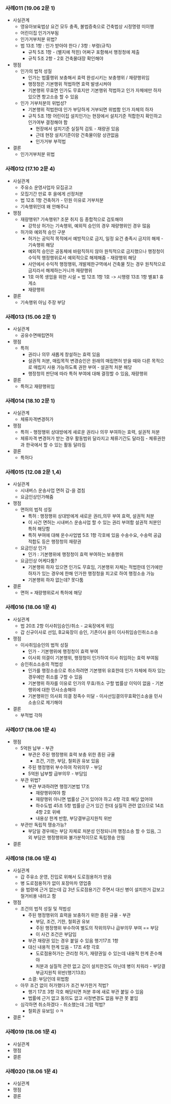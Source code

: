 ### 사례011 (19.06 2문 1)
* 사실관계
  * 영유아보육법상 요건 모두 충족, 불법증축으로 건축법상 시정명령 미이행
  * 어린이집 인가거부됨
  * 인가거부처분 위법?
  * 법 13조 1항 : 인가 받아야 한다 / 3항 : 부령(규칙)
    * 규칙 5조 1항 - (별지에 적힌) 어쩌구 포함해서 행정청에 제출
    * 규칙 5조 2항 - 2호 건축물대장 확인해야 
* 쟁점
  * 인가의 법적 성질
    * 인가는 법률행위 보충해서 효력 완성시키는 보충행위 / 재량행위임
    * 행정청은 기본행위 적법하면 효력 발생시켜야
    * 기본행위 무효면 인가도 무효지만 기본행위 적법하고 인가 자체에만 하자 있으면 항고소송 할 수 있음
  * 인가 거부처분의 위법성?
    * 기본행위 적법한데 인가 부당하게 거부되면 위법함 인가 자체의 하자
    * 규칙 5조 1항 어린이집 설치인가는 현장에서 설치기준 적합한지 확인하고 인가여부 결정해야 함
      * 현장에서 설치기준 실질적 검토 - 재량권 있음
      * 근데 현장 설치기준이랑 건축물이랑 상관없음
      * 인가거부 부적법
* 결론
  * 인가거부처분 위법


### 사례012 (17.10 2문 4)
* 사실관계
  * 주유소 운영사업자 모집공고
  * 모집기간 만료 후 을에게 선정처분
  * 법 12조 1항 건축허가 - 민원 이유로 거부처분
  * 기속행위인데 왜 안해주냐
* 쟁점
  * 재량행위? 기속행위? 조문 취지 등 종합적으로 검토해야
    * 강학상 허가는 기속행위, 예외적 승인의 경우 재량행위인 경우 많음
  * 허가와 예외적 승인 구분
    * 허가는 공익적 목적에서 예방적으로 금지, 일정 요건 충족시 금지의 해제 - 기속행위 해당
    * 예외적 승인은 공동체에 바람직하지 않아 원칙적으로 금지했으나 행정청이 수익적 행정행위로서 예외적으로 해제해줌 - 재량행위 해당
    * 사안에서 수익적 행정행위, 개발제한구역에서 건축물 짓는 경우 원칙적으로 금지라서 해제하는거니까 재량행위
    * 1호 마목 생업을 위한 시설 = 법 12조 1항 1호 -> 시행령 13조 1항 별표1 휴게소
    * 재량행위
* 결론
  * 기속행위 아님 주장 부당
  

### 사례013 (15.06 2문 1)
* 사실관계
  * 공유수면매립면허
* 쟁점
  * 특허
    * 권리나 의무 새롭게 창설하는 효력 있음
    * 설권적 처분, 매립목적 변경승인은 원래의 매립면허 받을 때와 다른 목적으로 매립지 사용 가능하도록 권한 부여 - 설권적 처분 해당
    * 행정청의 판단에 따라 특허 부여에 대해 결정할 수 있음, 재량행위
* 결론
  * 특허고 재량행위임


### 사례014 (18.10 2문 1)
* 사실관계
  * 체류자격변경허가
* 쟁점
  * 특허 - 행정행위 상대방에게 새로운 권리나 의무 부여하는 효력, 설권적 처분
  * 체류자격 변경허가 받는 경우 활동범위 달라지고 체류기간도 달라짐 - 체류권한과 한국에서 할 수 있는 활동 달라짐
* 결론
  * 특허다


### 사례015 (12.08 2문 1,4)
* 사실관계
  * 시내버스 운송사업 면허 갑-을 겹침
  * 요금인상인가해줌
* 쟁점
  * 면허의 법적 성질
    * 특허 : 행정행위 상대방에게 새로운 권리,의무 부여 효력, 설권적 처분
    * 이 사건 면허는 시내버스 운송사업 할 수 있는 권리 부여함 설권적 처분인 특허 해당함
    * 특허 부여에 대해 운수사업법 5조 1항 각호에 있음 수송수요, 수송력 공급 적합도 등은 행정청의 재량권
  * 요금인상 인가
    * 인가 : 기본행위에 행정청이 효력 부여하는 보충행위
  * 요금인상 어케다툼?
    * 기본행위 하자 있으면 인가도 무효임, 기본행위 자체는 적법한데 인가에만 하자가 있는 경우에 한해 인가한 행정청을 피고로 하여 행정소송 가능
    * 기본행위 하자 없는데? 못다툼
* 결론
  * 면허 = 재량행위로서 특허에 해당


### 사례016 (18.06 1문 4)
* 사실관계
  * 법 20조 2항 이사취임승인/취소 - 교육장에게 위임
  * 갑 신규이사로 선임, B교육장이 승인, 기존이사 을이 이사취임승인취소소송
* 쟁점
  * 이사취임승인의 법적 성질
    * 인가 - 기본행위에 행정청이 효력 부여
    * 이사회 의결이 기본행위, 행정청이 인가하여 이사 취임하는 효력 부여됨
  * 승인취소소송의 적법성
    * 인가를 행정소송으로 취소하려면 기본행위 유효한데 인가 자체에 하자 있는 경우에만 취소를 구할 수 있음
    * 기본행위 하자를 이유로 인가의 무효/취소 구할 법률상 이익이 없음 - 기본행위에 대한 민사소송해야
    * 기본행위인 의사회 의결 정족수 미달 - 이사선임결의무효확인소송을 민사소송으로 제기해야
* 결론
  * 부적법 각하


### 사례017 (18.06 1문 4)
* 쟁점
  * 5억원 납부 - 부관
    * 부관은 주된 행정행위 효력 보충 위한 종된 규율
      * 조건, 기한, 부담, 철회권 유보 있음
    * 주된 행정행위 부수하여 작위의무 - 부담
    * 5억원 납부할 급부의무 - 부담임
  * 부관 위법?
    * 부관 부과하려면 행정기본법 17조
      * 재량행위여야 함
      * 재량행위 아니면 법률상 근거 있어야 하고 4항 각호 해당 없어야
      * 하수도법 45조 5항 법률상 근거 있긴 한데 실질적 관련 없으므로 14조 4항 2호 위배
      * 내용상 한계 반함, 부당결부금지원칙 위반
  * 부관만 독립적 쟁송가능?
    * 부담일 경우에는 부담 자체로 처분성 인정되니까 행정소송 할 수 있음, 그 외 부담은 행정행위와 불가분적이므로 독립쟁송 안됨
* 결론


### 사례018 (18.06 1문 4)
* 사실관계
  * 갑 주유소 운영, 진입로 위해서 도로점용허가 받음
  * 병 도로점용허가 없이 포장마차 영업중
  * 을 법령에 근거 없는데 갑 3년 도로점용기간 주면서 대신 병이 설치한거 갑보고 철거비용 내라고 함
* 쟁점
  * 조건의 법적 성질 및 적법성
    * 주된 행정행위의 효력을 보충하기 위한 종된 규율 - 부관
      * 부담, 조건, 기한, 철회권 유보
      * 주된 행정행위 부수하여 별도의 작위의무나 급부의무 부여 == 부담
      * 이 사건 조건은 부담임
    * 부관 재량권 있는 경우 붙일 수 있음 행기17조 1항
    * 대신 내용적 한계 있음 - 17조 4항 각호
      * 도로점용허가는 관리청 허가, 재량권일 수 있는데 내용적 한계 준수해야
      * 처분과 실질적 관련 없고 갑이 설치한것도 아닌데 병이 치워라 - 부당결부금지원칙 위반(행기13조)
    * 소결: 부담인데 위법함
  * 아무 조건 없이 허가했다가 조건 부가한거 적법?
    * 행기 17조 3항 각호 해당되면 처분 후에 새로 부관 붙일 수 있음
    * 법률에 근거 없고 동의도 없고 사정변경도 없음 부관 못 붙임
  * 심각하면 취소하겠다 - 취소했는데 그럼 적법?
    * 철회권 유보임 ㅇㅋ
* 결론
  * 


### 사례019 (18.06 1문 4)
* 사실관계
* 쟁점
* 결론


### 사례020 (18.06 1문 4)
* 사실관계
* 쟁점
* 결론
